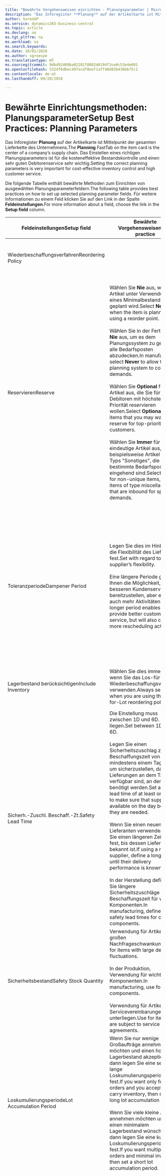 ```yaml
---
title: "Bewährte Vorgehensweisen einrichten - Planungsparameter | Microsoft Docs"
description: "Das Inforegister **Planung** auf der Artikelkarte ist Mittelpunkt der gesamten Lieferkette des Unternehmens. Das Einstellen eines richtigen Planungsparameters ist für die kosteneffektive Bestandskontrolle und einen sehr guten Debitorenservice sehr wichtig."
author: SorenGP
ms.service: dynamics365-business-central
ms.topic: article
ms.devlang: na
ms.tgt_pltfrm: na
ms.workload: na
ms.search.keywords: 
ms.date: 10/01/2018
ms.author: sgroespe
ms.translationtype: HT
ms.sourcegitcommit: 9dbd92409ba02281f008246194f3ce0c53e4e001
ms.openlocfilehash: 5324f6dbec497acdf8eef1aff40d83b436bb75c1
ms.contentlocale: de-at
ms.lasthandoff: 09/28/2018

---
```

# <a name="setup-best-practices-planning-parameters"></a><span data-ttu-id="fccb8-104">Bewährte Einrichtungsmethoden: Planungsparameter</span><span class="sxs-lookup"><span data-stu-id="fccb8-104">Setup Best Practices: Planning Parameters</span></span>
<span data-ttu-id="fccb8-105">Das Inforegister **Planung** auf der Artikelkarte ist Mittelpunkt der gesamten Lieferkette des Unternehmens.</span><span class="sxs-lookup"><span data-stu-id="fccb8-105">The **Planning** FastTab on the item card is the center of a company’s supply chain.</span></span> <span data-ttu-id="fccb8-106">Das Einstellen eines richtigen Planungsparameters ist für die kosteneffektive Bestandskontrolle und einen sehr guten Debitorenservice sehr wichtig.</span><span class="sxs-lookup"><span data-stu-id="fccb8-106">Setting the correct planning parameters is very important for cost-effective inventory control and high customer service.</span></span>  

 <span data-ttu-id="fccb8-107">Die folgende Tabelle enthält bewährte Methoden zum Einrichten von ausgewählten Planungsparameterfeldern.</span><span class="sxs-lookup"><span data-stu-id="fccb8-107">The following table provides best practices on how to set up selected planning parameter fields.</span></span> <span data-ttu-id="fccb8-108">Für weitere Informationen zu einem Feld klicken Sie auf den Link in der Spalte **Feldeinstellungen**.</span><span class="sxs-lookup"><span data-stu-id="fccb8-108">For more information about a field, choose the link in the **Setup field** column.</span></span>  

|<span data-ttu-id="fccb8-109">Feldeinstellungen</span><span class="sxs-lookup"><span data-stu-id="fccb8-109">Setup field</span></span>|<span data-ttu-id="fccb8-110">Bewährte Vorgehensweisen</span><span class="sxs-lookup"><span data-stu-id="fccb8-110">Best practice</span></span>|<span data-ttu-id="fccb8-111">Bemerkung</span><span class="sxs-lookup"><span data-stu-id="fccb8-111">Comment</span></span>|  
|-----------------|-------------------|-------------|  
|<span data-ttu-id="fccb8-112">Wiederbeschaffungsverfahren</span><span class="sxs-lookup"><span data-stu-id="fccb8-112">Reordering Policy</span></span>||<span data-ttu-id="fccb8-113">Weitere Informationen finden Sie unter [Bewährte Einrichtungsmethoden: Wiederbeschaffungsverfahren](setup-best-practices-reordering-policies.md).</span><span class="sxs-lookup"><span data-stu-id="fccb8-113">For more information, see [Setup Best Practices: Reordering Policies](setup-best-practices-reordering-policies.md).</span></span>|  
|<span data-ttu-id="fccb8-114">Reservieren</span><span class="sxs-lookup"><span data-stu-id="fccb8-114">Reserve</span></span>|<span data-ttu-id="fccb8-115">Wählen Sie **Nie** aus, wenn der Artikel unter Verwendung eines Minimalbestands geplant wird.</span><span class="sxs-lookup"><span data-stu-id="fccb8-115">Select **Never** when the item is planned using a reorder point.</span></span><br /><br /> <span data-ttu-id="fccb8-116">Wählen Sie in der Fertigung **Nie** aus, um es dem Planungssystem zu gestatten, alle Bedarfsposten abzudecken.</span><span class="sxs-lookup"><span data-stu-id="fccb8-116">In manufacturing, select **Never** to allow the planning system to cover all demands.</span></span><br /><br /> <span data-ttu-id="fccb8-117">Wählen Sie **Optional** für Artikel aus, die Sie für Debitoren mit höchster Priorität reservieren wollen.</span><span class="sxs-lookup"><span data-stu-id="fccb8-117">Select **Optional** for items that you may want to reserve for top-priority customers.</span></span><br /><br /> <span data-ttu-id="fccb8-118">Wählen Sie **Immer** für nicht eindeutige Artikel aus, wie beispielsweise Artikel des Typs "Sonstiges", die für bestimmte Bedarfsposten eingehend sind.</span><span class="sxs-lookup"><span data-stu-id="fccb8-118">Select **Always** for non-unique items, such as items of type miscellaneous that are inbound for specific demands.</span></span>|<span data-ttu-id="fccb8-119">Reservierungen wirken im Allgemeinen dem Zweck der Planung entgegen, nämlich einem Ausgleich zwischen Bedarf und Vorrat.</span><span class="sxs-lookup"><span data-stu-id="fccb8-119">Reservations generally counteract the purpose of planning, which is to balance demand and supply.</span></span> <span data-ttu-id="fccb8-120">Daher sollten Artikel, die für die Planung eingerichtet wurden, im Allgemeinen nicht reserviert werden.</span><span class="sxs-lookup"><span data-stu-id="fccb8-120">Therefore, items that are set up for planning should generally not be reserved.</span></span><br /><br /> <span data-ttu-id="fccb8-121">Wenn der Benutzer eine Lagerbestandsmenge für zukünftigen Bedarf reserviert, wird die Planungsgrundlage gestört, und der Minimalbestand funktioniert möglicherweise nicht ordnungsgemäß.</span><span class="sxs-lookup"><span data-stu-id="fccb8-121">If the user reserves an inventory quantity for future demand, then the planning foundation will be disturbed, and the reorder point may not work correctly.</span></span> <span data-ttu-id="fccb8-122">Selbst wenn der voraussichtliche Lagerbestand im Hinblick auf den Minimalbestand akzeptabel ist, stehen die Mengen möglicherweise aufgrund der Reservierung nicht zur Verfügung.</span><span class="sxs-lookup"><span data-stu-id="fccb8-122">Even if the projected inventory level is acceptable with regard to the reorder point, the quantities may not be available because of the reservation.</span></span>|  
|<span data-ttu-id="fccb8-123">Toleranzperiode</span><span class="sxs-lookup"><span data-stu-id="fccb8-123">Dampener Period</span></span>|<span data-ttu-id="fccb8-124">Legen Sie dies im Hinblick auf die Flexibilität des Lieferanten fest.</span><span class="sxs-lookup"><span data-stu-id="fccb8-124">Set with regard to the supplier’s flexibility.</span></span><br /><br /> <span data-ttu-id="fccb8-125">Eine längere Periode gibt Ihnen die Möglichkeit, besseren Kundenservice bereitzustellen, aber erfordert auch mehr Aktivitäten.</span><span class="sxs-lookup"><span data-stu-id="fccb8-125">A longer period enables you to provide better customer service, but will also cause more rescheduling actions.</span></span>|<span data-ttu-id="fccb8-126">Wenn für den Lieferanten eine letzte Änderungen zu den Aufträgen akzeptiert wird, verwenden Sie eine längere Periode für neu zu planende Aktionen.</span><span class="sxs-lookup"><span data-stu-id="fccb8-126">If the supplier accepts last-minute changes to orders, then use a longer period, but be prepared for more rescheduling actions.</span></span> <span data-ttu-id="fccb8-127">Wenn für den Lieferanten eine feste Planung erforderlich ist, dann halten Sie die Periode so kurz wie möglich.</span><span class="sxs-lookup"><span data-stu-id="fccb8-127">If the supplier requires firm planning, then shorten the period as much as possible.</span></span><br /><br /> <span data-ttu-id="fccb8-128">Informationen zur globalen Einrichtung, siehe **Toleranzperiode** under [Designdetails: Parameter Planen](design-details-planning-parameters.md)</span><span class="sxs-lookup"><span data-stu-id="fccb8-128">For information about the **Dampener Period** field , see [Design Details: Planning Parameters](design-details-planning-parameters.md).</span></span>|  
|<span data-ttu-id="fccb8-129">Lagerbestand berücksichtigen</span><span class="sxs-lookup"><span data-stu-id="fccb8-129">Include Inventory</span></span>|<span data-ttu-id="fccb8-130">Wählen Sie dies immer aus, wenn Sie das Los-für-Los-Wiederbeschaffungsverfahren verwenden.</span><span class="sxs-lookup"><span data-stu-id="fccb8-130">Always select when you are using the Lot-for-Lot reordering policy.</span></span>|<span data-ttu-id="fccb8-131">Wählen Sie dies nur in bestimmten Fällen nicht aus, beispielsweise wenn keine Lagerartikel verkäuflich sind.</span><span class="sxs-lookup"><span data-stu-id="fccb8-131">Do not select only in special situations, such as when inventory items are not sellable.</span></span>|  
|<span data-ttu-id="fccb8-132">Sicherh.-Zuschl. Beschaff.-Zt.</span><span class="sxs-lookup"><span data-stu-id="fccb8-132">Safety Lead Time</span></span>|<span data-ttu-id="fccb8-133">Die Einstellung muss zwischen 1D und 6D. liegen.</span><span class="sxs-lookup"><span data-stu-id="fccb8-133">Set between 1D and 6D.</span></span><br /><br /> <span data-ttu-id="fccb8-134">Legen Sie einen Sicherheitszuschlag zur Beschaffungszeit von mindestens einem Tag fest, um sicherzustellen, dass die Lieferungen an dem Tag verfügbar sind, an dem sie benötigt werden.</span><span class="sxs-lookup"><span data-stu-id="fccb8-134">Set a safety lead time of at least one day to make sure that supplies are available on the day before they are needed.</span></span><br /><br /> <span data-ttu-id="fccb8-135">Wenn Sie einen neuen Lieferanten verwenden, legen Sie einen längeren Zeitraum fest, bis dessen Liefertreue bekannt ist.</span><span class="sxs-lookup"><span data-stu-id="fccb8-135">If using a new supplier, define a longer time until their delivery performance is known.</span></span><br /><br /> <span data-ttu-id="fccb8-136">In der Herstellung definieren Sie längere Sicherheitszuschläge zur Beschaffungszeit für wichtige Komponenten.</span><span class="sxs-lookup"><span data-stu-id="fccb8-136">In manufacturing, define longer safety lead times for critical components.</span></span>|<span data-ttu-id="fccb8-137">Vom System geplante Lieferungen, um zu vermeiden, dass am gleichen Tag, an dem Bestand nicht lieferbar ist, Bestand nicht lieferbar ist.</span><span class="sxs-lookup"><span data-stu-id="fccb8-137">Supply that is planned by the system to avoid a stock-out will arrive on the same day that the stock-out occurs.</span></span> <span data-ttu-id="fccb8-138">Dies kann sich möglicherweise als mehrere Stunden zu spät erweisen, wenn beispielsweise der Bedarf morgens erforderlich ist und die Lieferung am Nachmittag eingeht.</span><span class="sxs-lookup"><span data-stu-id="fccb8-138">This may be several hours too late if, for example, the demand is needed in the morning and the supply arrives in the afternoon.</span></span> <span data-ttu-id="fccb8-139">**Hinweis:** Das Feld **Sicherh.-Zuschl.-Zt.** verwendet den Basiskalender.</span><span class="sxs-lookup"><span data-stu-id="fccb8-139">**Note:**  The **Safety Lead Time** field uses the base calendar.</span></span> <span data-ttu-id="fccb8-140">Daher bedeutet 14T nicht notwendigerweise zwei Wochen.</span><span class="sxs-lookup"><span data-stu-id="fccb8-140">Therefore, 14D is not necessarily two weeks.</span></span>|  
|<span data-ttu-id="fccb8-141">Sicherheitsbestand</span><span class="sxs-lookup"><span data-stu-id="fccb8-141">Safety Stock Quantity</span></span>|<span data-ttu-id="fccb8-142">Verwendung für Artikel mit großen Nachfrageschwankungen.</span><span class="sxs-lookup"><span data-stu-id="fccb8-142">Use for items with large demand fluctuations.</span></span><br /><br /> <span data-ttu-id="fccb8-143">In der Produktion, Verwendung für wichtige Komponenten.</span><span class="sxs-lookup"><span data-stu-id="fccb8-143">In manufacturing, use for critical components.</span></span><br /><br /> <span data-ttu-id="fccb8-144">Verwendung für Artikel, die Servicevereinbarungen unterliegen.</span><span class="sxs-lookup"><span data-stu-id="fccb8-144">Use for items that are subject to service agreements.</span></span>|<span data-ttu-id="fccb8-145">Wenn das Feld **Minimalbestant** nicht ausgefüllt ist, dann dient der Sicherheitsbestand auch als Minimalbestand.</span><span class="sxs-lookup"><span data-stu-id="fccb8-145">If the **Reorder Point** field is not filled, then the safety stock quantity also functions as a reorder point.</span></span>|  
|<span data-ttu-id="fccb8-146">Loskumulierungsperiode</span><span class="sxs-lookup"><span data-stu-id="fccb8-146">Lot Accumulation Period</span></span>|<span data-ttu-id="fccb8-147">Wenn Sie nur wenige Großaufträge annehmen möchten und einen hohen Lagerbestand akzeptieren, dann legen Sie eine sehr lange Loskumulierungsperiode fest.</span><span class="sxs-lookup"><span data-stu-id="fccb8-147">If you want only few big orders and you accept to carry inventory, then set a long lot accumulation period.</span></span><br /><br /> <span data-ttu-id="fccb8-148">Wenn Sie viele kleine Aufträge annehmen möchten und sich einen minimalem Lagerbestand wünschen, dann legen Sie eine kurze Loskumulierungsperiode fest.</span><span class="sxs-lookup"><span data-stu-id="fccb8-148">If you want multiple small orders and minimal inventory, then set a short lot accumulation period.</span></span>|<span data-ttu-id="fccb8-149">Die Loskumulierungsperiode ist im Allgemeinen die längste Periode, in der Sie über Lagerbestand verfügen.</span><span class="sxs-lookup"><span data-stu-id="fccb8-149">The lot accumulation period is generally the longest period that you will carry inventory.</span></span>|  
|<span data-ttu-id="fccb8-150">Minimalbestand</span><span class="sxs-lookup"><span data-stu-id="fccb8-150">Reorder Point</span></span>|<span data-ttu-id="fccb8-151">Ermitteln Sie den Minimalbestand auf Basis des Anforderungsprofils des Artikels.</span><span class="sxs-lookup"><span data-stu-id="fccb8-151">Base the reorder point on the item’s demand profile.</span></span>|<span data-ttu-id="fccb8-152">Wenn laut historischen Daten während einer Beschaffungszeit von sieben Tagen der durchschnittliche Bedarf des Artikels 100 Einheiten beträgt, kann der Minimalbestand auf 100 festgelegt werden.</span><span class="sxs-lookup"><span data-stu-id="fccb8-152">If historical data shows that the item’s average demand is 100 units during a lead time of seven days, then the reorder point can be set to 100 as a minimum.</span></span><br /><br /> <span data-ttu-id="fccb8-153">Das bedeutet, dass bei einer Abnahme des Lagerbestands auf unter 100 Einheiten das Planungssystem die Wiederbeschaffung des Artikels vorschlägt, da für die Wiederbeschaffung sieben Tage benötigt werden und genügend Einheiten vorhanden sein müssen, um den Bedarf in diesen sieben Tagen zu decken.</span><span class="sxs-lookup"><span data-stu-id="fccb8-153">This means that when the inventory level falls below 100 units, then the planning system will suggest to replenish because it takes seven days to supply the item, and there must be enough to cover the demand within those seven days.</span></span>|  
|<span data-ttu-id="fccb8-154">Zeitrahmen</span><span class="sxs-lookup"><span data-stu-id="fccb8-154">Time Bucket</span></span>|<span data-ttu-id="fccb8-155">Ein leeres Feld bedeutet, dass der Lagerbestand jeden Tag überprüft wird.</span><span class="sxs-lookup"><span data-stu-id="fccb8-155">Leave blank, meaning that the inventory level is checked every day.</span></span>|<span data-ttu-id="fccb8-156">Bei täglicher Überprüfung des Lagerbestands ist eine optimale Planung des Minimalbestands sichergestellt.</span><span class="sxs-lookup"><span data-stu-id="fccb8-156">Checking the inventory level every day ensures optimal reorder point planning.</span></span> <span data-ttu-id="fccb8-157">**Hinweis:** Ein Zeitrahmen von 1W bedeutet, dass der Lagerbestand möglicherweise eine Woche bevor ein Beschaffungsauftrag vorgeschlagen wird, unter dem Minimalbestand liegt.</span><span class="sxs-lookup"><span data-stu-id="fccb8-157">**Note:**  A time bucket of 1W means that the inventory level may be below the reorder point for one week before a supply order is suggested.</span></span>|  
|<span data-ttu-id="fccb8-158">Rundungspräzision</span><span class="sxs-lookup"><span data-stu-id="fccb8-158">Rounding Precision</span></span>|<span data-ttu-id="fccb8-159">In der teuren Produktion auf 0,00001 festgelegt.</span><span class="sxs-lookup"><span data-stu-id="fccb8-159">In expensive manufacturing, set to 0.00001.</span></span>|<span data-ttu-id="fccb8-160">Große Rundungsmengen an Ausschuss oder Materialverbrauch können zu sehr hohen Lagerkosten führen.</span><span class="sxs-lookup"><span data-stu-id="fccb8-160">Large rounding quantities of scrap or material consumption can amount to very large inventory costs.</span></span> <span data-ttu-id="fccb8-161">Es kann daher von Bedeutung sein, die kleinste Rundungspräzision festzulegen, um diese potenziellen Kosten zu minimieren.</span><span class="sxs-lookup"><span data-stu-id="fccb8-161">It may therefore be relevant to set the smallest rounding precision to minimize this potential cost.</span></span>|  

> [!NOTE]  
>  <span data-ttu-id="fccb8-162">Die bewährten Methoden zu Planungsparametern auf Artikelkarten gelten auch für dieselben Felder auf Lagerhaltungsdatenkarten.</span><span class="sxs-lookup"><span data-stu-id="fccb8-162">The best practices for planning parameters on item cards also apply to the same fields on SKU cards.</span></span>  
>   
>  <span data-ttu-id="fccb8-163">Wenn Unternehmen den Bedarf an verschiedenen Lagerorten planen, empfiehlt es sich, für jeden Standort Lagerhaltungsdaten festzulegen und den gesamten Bedarf mit einem Wert im Feld **Lagerortcode** zu erstellen.</span><span class="sxs-lookup"><span data-stu-id="fccb8-163">If companies plan for demand at different locations, then it is strongly advised to define SKUs for each location and that all demand is created by using a value in the **Location Code** field.</span></span> <span data-ttu-id="fccb8-164">Weitere Informationen finden Sie unter [Designdetails: Bedarf an leerem Lagerort](design-details-demand-at-blank-location.md)</span><span class="sxs-lookup"><span data-stu-id="fccb8-164">For more information, see [Design Details: Demand at Blank Location](design-details-demand-at-blank-location.md).</span></span>  

## <a name="see-also"></a><span data-ttu-id="fccb8-165">Siehe auch</span><span class="sxs-lookup"><span data-stu-id="fccb8-165">See Also</span></span>  
 <span data-ttu-id="fccb8-166">[Bewährte Einrichtungsmethoden: Beschaffungsplanung](setup-best-practices-supply-planning.md) </span><span class="sxs-lookup"><span data-stu-id="fccb8-166">[Setup Best Practices: Supply Planning](setup-best-practices-supply-planning.md) </span></span>  
 <span data-ttu-id="fccb8-167">[Designdetails: Vorratsplanung](design-details-supply-planning.md) </span><span class="sxs-lookup"><span data-stu-id="fccb8-167">[Design Details: Supply Planning](design-details-supply-planning.md) </span></span>  
 [<span data-ttu-id="fccb8-168">Richten Sie komplexe Anwendungsbereiche mithilfe bewährter Methoden ein</span><span class="sxs-lookup"><span data-stu-id="fccb8-168">Set Up Complex Application Areas Using Best Practices</span></span>](set-up-complex-application-areas-using-best-practices.md)  
 <span data-ttu-id="fccb8-169">[Arbeiten mit [!INCLUDE[d365fin](includes/d365fin_md.md)]](ui-work-product.md)</span><span class="sxs-lookup"><span data-stu-id="fccb8-169">[Working with [!INCLUDE[d365fin](includes/d365fin_md.md)]](ui-work-product.md)</span></span>


